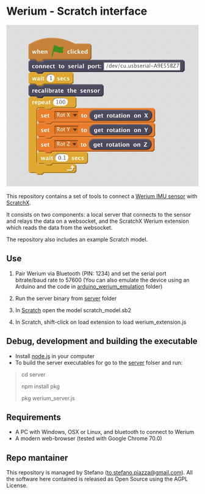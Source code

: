 # Werium - Scratch interface

![Scratch model for the scratch-werium extension](Documentation/Scratch-werium-extension.jpeg)

This repository contains a set of tools to connect a [Werium IMU sensor](http://www.weriumsolutions.com/) with [ScratchX](http://scratchx.org/#scratch).

It consists on two components: a local server that connects to the sensor and relays the data on a websocket, and the ScratchX Werium extension which reads the data from the websocket.

The repository also includes an example Scratch model.

## Use
1. Pair Werium via Bluetooth (PIN: 1234) and set the serial port bitrate/baud rate to 57600 (You can also emulate the device using an Arduino and the code in [arduino_werium_emulation](arduino_werium_emulation) folder)

2. Run the server binary from [server](server) folder

3. In [Scratch](http://scratchx.org/#scratch) open the model scratch_model.sb2

4. In Scratch, shift-click on load extension to load werium_extension.js

## Debug, development and building the executable

- Install [node.js](https://nodejs.org) in your computer
- To build the server executables for go to the [server](server) folser and run:
> cd server
>
>npm install pkg
>
> pkg werium_server.js

## Requirements

- A PC with Windows, OSX or Linux, and bluetooth to connect to Werium
- A modern web-browser (tested with Google Chrome 70.0)

## Repo mantainer

This repository is managed by Stefano (to.stefano.piazza@gmail.com).
All the software here contained is released as Open Source using the AGPL License.
